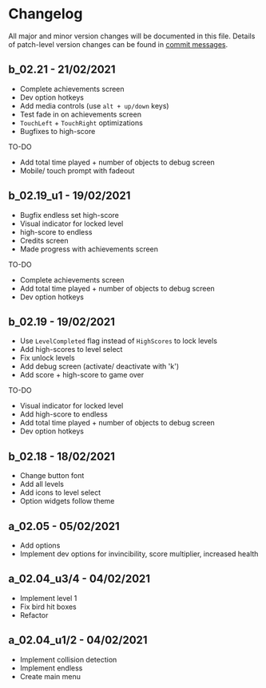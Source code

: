 # Changelog
All major and minor version changes will be documented in this file. Details of
patch-level version changes can be found in [commit messages](../../commits/master).


## b_02.21 - 21/02/2021
- Complete achievements screen
- Dev option hotkeys
- Add media controls (use `alt + up/down` keys)
- Test fade in on achievements screen
- `TouchLeft` + `TouchRight` optimizations
- Bugfixes to high-score

TO-DO
- Add total time played + number of objects to debug screen
- Mobile/ touch prompt with fadeout

## b_02.19_u1 - 19/02/2021
- Bugfix endless set high-score
- Visual indicator for locked level
- high-score to endless
- Credits screen
- Made progress with achievements screen

TO-DO
- Complete achievements screen
- Add total time played + number of objects to debug screen
- Dev option hotkeys

## b_02.19 - 19/02/2021
- Use `LevelCompleted` flag instead of `HighScores` to lock levels
- Add high-scores to level select
- Fix unlock levels
- Add debug screen (activate/ deactivate with 'k')
- Add score + high-score to game over

TO-DO
- Visual indicator for locked level
- Add high-score to endless
- Add total time played + number of objects to debug screen
- Dev option hotkeys

## b_02.18 - 18/02/2021
- Change button font
- Add all levels
- Add icons to level select
- Option widgets follow theme

## a_02.05 - 05/02/2021
- Add options
- Implement dev options for invincibility, score multiplier, increased health

## a_02.04_u3/4 - 04/02/2021
- Implement level 1
- Fix bird hit boxes
- Refactor

## a_02.04_u1/2 - 04/02/2021
- Implement collision detection
- Implement endless
- Create main menu
